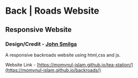 # Back | Roads Website

## Responsive Website

### Design/Credit - [John Smilga](https://www.udemy.com/user/janis-smilga-3/)

A responsive backroads website using html,css and js.

Website Link - [https://momynul-islam.github.io/tea-station/](https://momynul-islam.github.io/backroads/)
